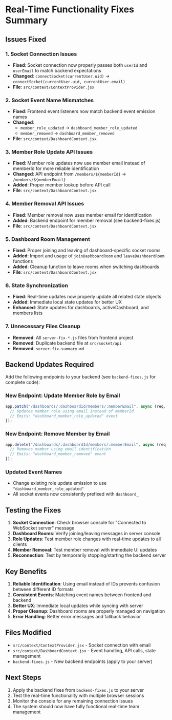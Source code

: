 # Real-Time Functionality Fixes Summary

## Issues Fixed

### 1. Socket Connection Issues
- **Fixed**: Socket connection now properly passes both `userId` and `userEmail` to match backend expectations
- **Changed**: `connectSocket(currentUser.uid)` → `connectSocket(currentUser.uid, currentUser.email)`
- **File**: `src/context/ContextProvider.jsx`

### 2. Socket Event Name Mismatches
- **Fixed**: Frontend event listeners now match backend event emission names
- **Changed**: 
  - `member_role_updated` → `dashboard_member_role_updated`
  - `member_removed` → `dashboard_member_removed`
- **File**: `src/context/DashboardContext.jsx`

### 3. Member Role Update API Issues
- **Fixed**: Member role updates now use member email instead of memberId for more reliable identification
- **Changed**: API endpoint from `/members/${memberId}` → `/members/${memberEmail}`
- **Added**: Proper member lookup before API call
- **File**: `src/context/DashboardContext.jsx`

### 4. Member Removal API Issues
- **Fixed**: Member removal now uses member email for identification
- **Added**: Backend endpoint for member removal (see backend-fixes.js)
- **File**: `src/context/DashboardContext.jsx`

### 5. Dashboard Room Management
- **Fixed**: Proper joining and leaving of dashboard-specific socket rooms
- **Added**: Import and usage of `joinDashboardRoom` and `leaveDashboardRoom` functions
- **Added**: Cleanup function to leave rooms when switching dashboards
- **File**: `src/context/DashboardContext.jsx`

### 6. State Synchronization
- **Fixed**: Real-time updates now properly update all related state objects
- **Added**: Immediate local state updates for better UX
- **Enhanced**: State updates for dashboards, activeDashboard, and members lists

### 7. Unnecessary Files Cleanup
- **Removed**: All `server-fix-*.js` files from frontend project
- **Removed**: Duplicate backend file at `src/socket/api`
- **Removed**: `server-fix-summary.md`

## Backend Updates Required

Add the following endpoints to your backend (see `backend-fixes.js` for complete code):

### New Endpoint: Update Member Role by Email
```javascript
app.patch("/dashboards/:dashboardId/members/:memberEmail", async (req, res) => {
  // Updates member role using email instead of memberId
  // Emits: "dashboard_member_role_updated" event
});
```

### New Endpoint: Remove Member by Email  
```javascript
app.delete("/dashboards/:dashboardId/members/:memberEmail", async (req, res) => {
  // Removes member using email identification
  // Emits: "dashboard_member_removed" event
});
```

### Updated Event Names
- Change existing role update emission to use `"dashboard_member_role_updated"`
- All socket events now consistently prefixed with `dashboard_`

## Testing the Fixes

1. **Socket Connection**: Check browser console for "Connected to WebSocket server" message
2. **Dashboard Rooms**: Verify joining/leaving messages in server console  
3. **Role Updates**: Test member role changes with real-time updates to all clients
4. **Member Removal**: Test member removal with immediate UI updates
5. **Reconnection**: Test by temporarily stopping/starting the backend server

## Key Benefits

1. **Reliable Identification**: Using email instead of IDs prevents confusion between different ID formats
2. **Consistent Events**: Matching event names between frontend and backend
3. **Better UX**: Immediate local updates while syncing with server
4. **Proper Cleanup**: Dashboard rooms are properly managed on navigation
5. **Error Handling**: Better error messages and fallback behavior

## Files Modified

- `src/context/ContextProvider.jsx` - Socket connection with email
- `src/context/DashboardContext.jsx` - Event handling, API calls, state management
- `backend-fixes.js` - New backend endpoints (apply to your server)

## Next Steps

1. Apply the backend fixes from `backend-fixes.js` to your server
2. Test the real-time functionality with multiple browser sessions
3. Monitor the console for any remaining connection issues
4. The system should now have fully functional real-time team management
